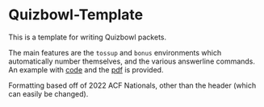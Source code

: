# Quizbowl-Template
This is a template for writing Quizbowl packets.

The main features are the `tossup` and `bonus` environments which automatically number themselves, and the various answerline commands. An example with [code](./example.tex) and the [pdf](./example.pdf) is provided.

Formatting based off of 2022 ACF Nationals, other than the header (which can easily be changed).
